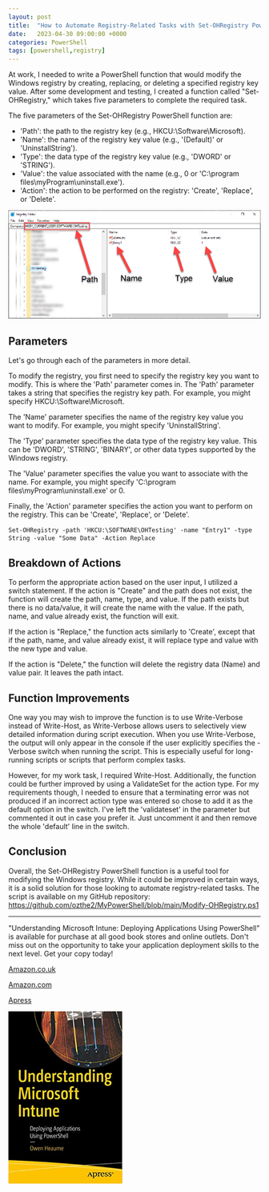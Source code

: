```yaml
---
layout: post
title:  "How to Automate Registry-Related Tasks with Set-OHRegistry PowerShell Function"
date:   2023-04-30 09:00:00 +0000
categories: PowerShell
tags: [powershell,registry]
---
```


At work, I needed to write a PowerShell function that would modify the Windows registry by creating, replacing, or deleting a specified registry key value. After some development and testing, I created a function called "Set-OHRegistry," which takes five parameters to complete the required task.

The five parameters of the Set-OHRegistry PowerShell function are:

- 'Path': the path to the registry key (e.g., HKCU:\Software\Microsoft).
- 'Name': the name of the registry key value (e.g., '(Default)' or 'UninstallString').
- 'Type': the data type of the registry key value (e.g., 'DWORD' or 'STRING').
- 'Value': the value associated with the name (e.g., 0 or 'C:\program files\myProgram\uninstall.exe').
- 'Action': the action to be performed on the registry: 'Create', 'Replace', or 'Delete'.

![](/assets/images/modifyreg.png)

## Parameters

Let's go through each of the parameters in more detail.

To modify the registry, you first need to specify the registry key you want to modify. This is where the 'Path' parameter comes in. The 'Path' parameter takes a string that specifies the registry key path. For example, you might specify HKCU:\Software\Microsoft.

The 'Name' parameter specifies the name of the registry key value you want to modify. For example, you might specify 'UninstallString'.

The 'Type' parameter specifies the data type of the registry key value. This can be 'DWORD', 'STRING', 'BINARY', or other data types supported by the Windows registry.

The 'Value' parameter specifies the value you want to associate with the name. For example, you might specify 'C:\program files\myProgram\uninstall.exe' or 0.

Finally, the 'Action' parameter specifies the action you want to perform on the registry. This can be 'Create', 'Replace', or 'Delete'.

```
Set-OHRegistry -path 'HKCU:\SOFTWARE\OHTesting' -name "Entry1" -type String -value "Some Data" -Action Replace
```
## Breakdown of Actions

To perform the appropriate action based on the user input, I utilized a switch statement. If the action is "Create" and the path does not exist, the function will create the path, name, type, and value. If the path exists but there is no data/value, it will create the name with the value. If the path, name, and value already exist, the function will exit.

If the action is "Replace," the function acts similarly to 'Create', except that if the path, name, and value already exist, it will replace type and value with the new type and value.

If the action is "Delete," the function will delete the registry data (Name) and value pair. It leaves the path intact.

## Function Improvements

One way you may wish to improve the function is to use Write-Verbose instead of Write-Host, as Write-Verbose allows users to selectively view detailed information during script execution. When you use Write-Verbose, the output will only appear in the console if the user explicitly specifies the -Verbose switch when running the script. This is especially useful for long-running scripts or scripts that perform complex tasks.

However, for my work task, I required Write-Host. Additionally, the function could be further improved by using a ValidateSet for the action type. For my requirements though, I needed to ensure that a terminating error was not produced if an incorrect action type was entered so chose to add it as the default option in the switch.  I've left the 'validateset' in the parameter but commented it out in case you prefer it.  Just uncomment it and then remove the whole 'default' line in the switch.

## Conclusion

Overall, the Set-OHRegistry PowerShell function is a useful tool for modifying the Windows registry. While it could be improved in certain ways, it is a solid solution for those looking to automate registry-related tasks. The script is available on my GitHub repository: https://github.com/ozthe2/MyPowerShell/blob/main/Modify-OHRegistry.ps1

---


"Understanding Microsoft Intune: Deploying Applications Using PowerShell" is available for purchase at all good book stores and online outlets. Don't miss out on the opportunity to take your application deployment skills to the next level. Get your copy today!

[Amazon.co.uk](https://www.amazon.co.uk/Understanding-Microsoft-Intune-Applications-PowerShell/dp/1484288491/ref=asc_df_1484288491/?tag=googshopuk-21&linkCode=df0&hvadid=606535180727&hvpos=&hvnetw=g&hvrand=12156935864725452536&hvpone=&hvptwo=&hvqmt=&hvdev=c&hvdvcmdl=&hvlocint=&hvlocphy=9045778&hvtargid=pla-1897625803371&psc=1&th=1&psc=1)

[Amazon.com](https://www.amazon.com/Understanding-Microsoft-Intune-Applications-PowerShell/dp/1484288491/ref=sr_1_1?crid=2K98Q1E7TIKLJ&keywords=understanding+intune&qid=1682103272&sprefix=understanding+intune%2Caps%2C157&sr=8-1)

[Apress](https://link.springer.com/book/10.1007/978-1-4842-8850-4?source=shoppingads&locale=en-gb&gclid=CjwKCAjw6IiiBhAOEiwALNqncSKm2i93L3ZU_g23RICE6TxylXFk6HPq6YS6HLgsqr_vtCFbzQJMORoCFXUQAvD_BwE)


![](/assets/images/Apress_Intune.png)